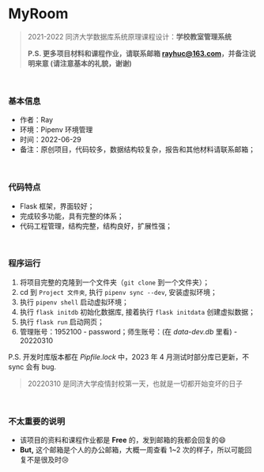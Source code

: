 # MyRoom
> 2021-2022 同济大学数据库系统原理课程设计：**学校教室管理系统**
>
> **P.S. 更多项目材料和课程作业，请联系邮箱 rayhuc@163.com，并备注说明来意 (请注意基本的礼貌，谢谢)**

<br/>

### 基本信息

- 作者：Ray
- 环境：Pipenv 环境管理
- 时间：2022-06-29
- 备注：原创项目，代码较多，数据结构较复杂，报告和其他材料请联系邮箱；

<br/>

### 代码特点

- Flask 框架，界面较好；
- 完成较多功能，具有完整的体系；
- 代码工程管理，结构完整，结构良好，扩展性强；

<br/>

### 程序运行

1. 将项目完整的克隆到一个文件夹（`git clone` 到一个文件夹）；
2. cd 到 `Project 文件夹`, 执行 `pipenv sync --dev`, 安装虚拟环境；
3. 执行 `pipenv shell` 启动虚拟环境；
4. 执行 `flask initdb` 初始化数据库, 接着执行 `flask initdata` 创建虚拟数据；
5. 执行 `flask run` 启动网页；
6. 管理账号：1952100 - password；师生账号：(在 *data-dev.db* 里看) - 20220310

P.S. 开发时库版本都在 *Pipfile.lock* 中，2023 年 4 月测试时部分库已更新，不 sync 会有 bug.

> 20220310 是同济大学疫情封校第一天，也就是一切都开始变坏的日子

<br/>

### 不太重要的说明

- 该项目的资料和课程作业都是 **Free** 的，发到邮箱的我都会回复的:smile:
- **But,** 这个邮箱是个人的办公邮箱，大概一周查看 1~2 次的样子，所以可能回复不是很及时:cry:
